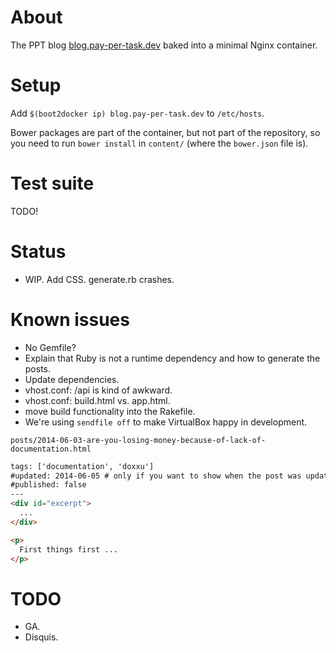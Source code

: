 # About

The PPT blog [blog.pay-per-task.dev](http://blog.pay-per-task.dev) baked into a minimal Nginx container.

# Setup

Add `$(boot2docker ip) blog.pay-per-task.dev` to `/etc/hosts`.

Bower packages are part of the container, but not part of the repository, so you need to run `bower install` in `content/` (where the `bower.json` file is).

# Test suite

TODO!

# Status

- WIP. Add CSS. generate.rb crashes.

# Known issues

- No Gemfile?
- Explain that Ruby is not a runtime dependency and how to generate the posts.
- Update dependencies.
- vhost.conf: /api is kind of awkward.
- vhost.conf: build.html vs. app.html.
- move build functionality into the Rakefile.
- We're using `sendfile off` to make VirtualBox happy in development.



`posts/2014-06-03-are-you-losing-money-because-of-lack-of-documentation.html`

```html
tags: ['documentation', 'doxxu']
#updated: 2014-06-05 # only if you want to show when the post was updated.
#published: false
---
<div id="excerpt">
  ...
</div>

<p>
  First things first ...
</p>
```

# TODO

- GA.
- Disquis.
